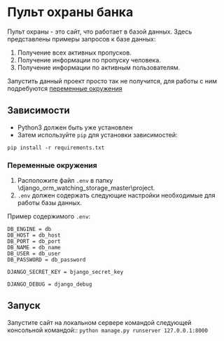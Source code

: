 # Пульт охраны банка

Пульт охраны - это сайт, что работает в  базой данных. Здесь представлены примеры запросов к базе данных: 

1. Получение всех активных пропусков.
2. Получение информации по пропуску человека.
3. Получение информации по активным пользователям.

Запустить данный проект просто так не получится, для работы с ним подребуются [переменные окружения]()

## Зависимости

- Python3 должен быть уже установлен
- Затем используйте `pip` для установки зависимостей:

```pip install -r requirements.txt```

### Переменные окружения

1. Расположите файл `.env` в папку \django_orm_watching_storage_master\project.
2. `.env` должен содержать следующие настройки необходимые для работы базы данных.

Пример содержимого `.env`:
```
DB_ENGINE = db 
DB_HOST = db_host
DB_PORT = db_port
DB_NAME = db_name
DB_USER = db_user
DB_PASSWORD = db_password

DJANGO_SECRET_KEY = bjango_secret_key

DJANGO_DEBUG = django_debug
```
## Запуск

Запустите сайт на локальном сервере командой следующей консольной командой::
```python manage.py runserver 127.0.0.1:8000 ```
